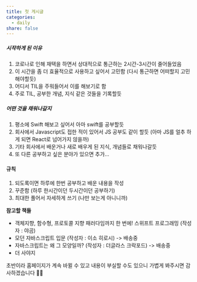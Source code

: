 ```yaml
---
title: 첫 게시글
categories: 
  - daily
share: false
---
```


##### **시작하게 된 이유**
1. 코로나로 인해 재택을 하면서 상대적으로 통근하는 2시간-3시간이 줄어들었음
2. 이 시간을 좀 더 효율적으로 사용하고 싶어서 고민함 (다시 통근하면 어떠할지 고민해야할듯)
3. 어디서 TIL을 주워들어서 이를 해보기로 함
4. 주로 TIL, 공부한 개념, 지식 같은 것들을 기록할듯

##### **어떤 것을 채워나갈지**
1. 평소에 Swift 해보고 싶어서 아마 swift를 공부할듯
2. 회사에서 Javascript도 접한 적이 있어서 JS 공부도 같이 할듯 (아마 JS를 얼추 하게 되면 React로 넘어가지 않을까)
3. 기타 회사에서 배운거나 새로 배우게 된 지식, 개념들로 채워나갈듯
4. 또 다른 공부하고 싶은 분야가 있으면 추가...

#### **규칙**
1. 되도록이면 하루에 한번 공부하고 배운 내용을 작성
2. 꾸준함 (하루 한시간이던 두시간이던 공부하기)
3. 최대한 풀어서 자세하게 쓰기 (나만 보는게 아니니까)


**참고할 책들**
* 객체지향, 함수형, 프로토콜 지향 패러다임까지 한 번에! 스위프트 프로그래밍 (작성자 : 야곰)
* 모던 자바스크립트 입문 (작성자 : 이소 히로시)  -> 배송중
* 자바스크립트는 왜 그 모양일까? (작성자 : 더글라스 크락포드) -> 배송중
* 더 사야지

초반이라 홈페이지가 계속 바뀔 수 있고 내용이 부실할 수도 있으니 가볍게 봐주시면 감사하겠습니다 🙇‍♂️
